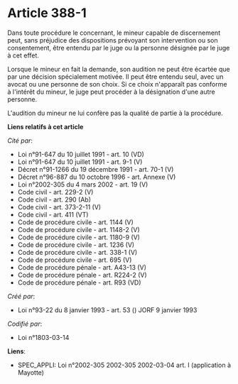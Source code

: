 # Article 388-1

Dans toute procédure le concernant, le mineur capable de discernement peut, sans préjudice des dispositions prévoyant son
intervention ou son consentement, être entendu par le juge ou la personne désignée par le juge à cet effet.

Lorsque le mineur en fait la demande, son audition ne peut être écartée que par une décision spécialement motivée. Il peut
être entendu seul, avec un avocat ou une personne de son choix. Si ce choix n'apparaît pas conforme à l'intérêt du mineur, le
juge peut procéder à la désignation d'une autre personne.

L'audition du mineur ne lui confère pas la qualité de partie à la procédure.

**Liens relatifs à cet article**

_Cité par_:

  - Loi n°91-647 du 10 juillet 1991 - art. 10 (VD)
  - Loi n°91-647 du 10 juillet 1991 - art. 9-1 (V)
  - Décret n°91-1266 du 19 décembre 1991 - art. 70-1 (V)
  - Décret n°96-887 du 10 octobre 1996 - art. Annexe (V)
  - Loi n°2002-305 du 4 mars 2002 - art. 19 (V)
  - Code civil - art. 229-2 (V)
  - Code civil - art. 290 (Ab)
  - Code civil - art. 373-2-11 (V)
  - Code civil - art. 411 (VT)
  - Code de procédure civile - art. 1144 (V)
  - Code de procédure civile - art. 1148-2 (V)
  - Code de procédure civile - art. 1180-9 (V)
  - Code de procédure civile - art. 1236 (V)
  - Code de procédure civile - art. 338-1 (V)
  - Code de procédure civile - art. 695 (V)
  - Code de procédure pénale - art. A43-13 (V)
  - Code de procédure pénale - art. R224-2 (V)
  - Code de procédure pénale - art. R93 (VD)

_Créé par_:

  - Loi n°93-22 du 8 janvier 1993 - art. 53 () JORF 9 janvier 1993

_Codifié par_:

  - Loi n°1803-03-14

**Liens**:

  - SPEC_APPLI: Loi n°2002-305 2002-305 2002-03-04 art. I (application à Mayotte)
